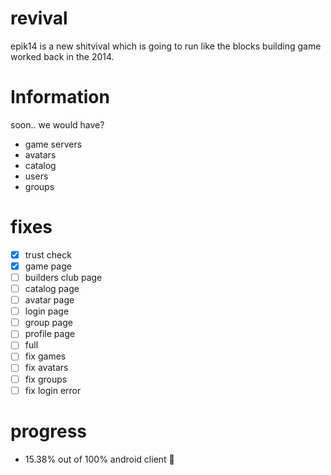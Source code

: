 # revival
epik14 is a new shitvival which is going to run like the blocks building game worked back in the 2014.
# Information
soon..
we would have?
- game servers
- avatars
- catalog
- users
- groups
# fixes
- [x] trust check
- [x] game page
- [ ] builders club page
- [ ] catalog page
- [ ] avatar page
- [ ] login page
- [ ] group page
- [ ] profile page
- [ ] full
- [ ] fix games
- [ ] fix avatars
- [ ] fix groups
- [ ] fix login error
# progress
- 15.38% out of 100% android client 📱

